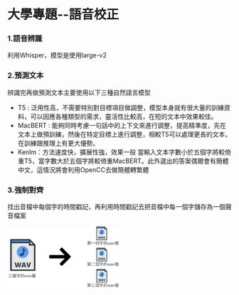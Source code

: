 # 大學專題--語音校正
### 1.語音辨識
利用Whisper，模型是使用large-v2

### 2.預測文本
辨識完再做預測文本主要使用以下三種自然語言模型

* T5 : 泛用性高，不需要特別對目標項目做調整，模型本身就有很大量的訓練資料，可以因應各種類型的需求，靈活性比較高，在短的文本中效果較佳。
* MacBERT : 能夠同時考慮一句話中的上下文來進行調整，提高精準度，先在文本上做預訓練，然後在特定目標上進行調整，相較T5可以處理更長的文本，在訓練跟推理上有更大優勢。
* Kenlm：方法速度快，擴展性強，效果一般
當輸入文本字數小於五個字將較倚重T5，當字數大於五個字將較倚重MacBERT。此外選出的答案偶爾會有簡體中文，這情況將會利用OpenCC去做簡體轉繁體

### 3.強制對齊
找出音檔中每個字的時間戳記，再利用時間戳記去把音檔中每一個字儲存為一個聲音檔案
</p> <img src="https://github.com/Twbreak/speech-therapy/blob/main/picture_source/截圖%202024-05-23%20中午12.09.59.png" width="50%">



